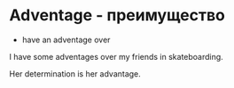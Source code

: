 # Adventage - преимущество




- have an adventage over

I have some adventages over my friends in skateboarding.

Her determination is her advantage.